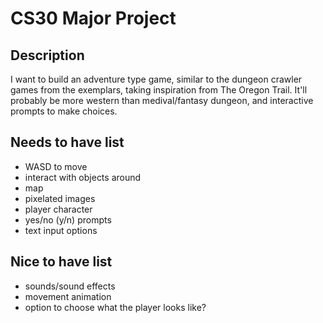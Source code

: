 # CS30 Major Project

## Description
I want to build an adventure type game, similar to the dungeon crawler games from the exemplars, taking inspiration from The Oregon Trail. It'll probably be more western than medival/fantasy dungeon, and interactive prompts to make choices.

## Needs to have list
- WASD to move
- interact with objects around
- map
- pixelated images
- player character
- yes/no (y/n) prompts 
- text input options

## Nice to have list
- sounds/sound effects
- movement animation
- option to choose what the player looks like?
